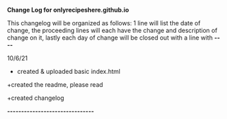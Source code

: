 **Change Log for onlyrecipeshere.github.io**

This changelog will be organized as follows: 1 line will list the date of change, the proceeding lines will each have the change and description of change on it, lastly each
day of change will be closed out with a line with **----**

10/6/21
+ created & uploaded basic index.html

+created the readme, please read

+created changelog

**-------------------------------**
